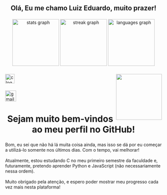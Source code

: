 <h2 align="center">Olá, Eu me chamo Luiz Eduardo, muito prazer!</h2>

###

<div align="center">
  <img src="https://github-readme-stats.vercel.app/api?username=Luiz-Eduardo-SF&hide_title=false&hide_rank=false&show_icons=true&include_all_commits=true&count_private=true&disable_animations=false&theme=dracula&locale=en&hide_border=false" height="150" alt="stats graph"  />
  <img src="https://streak-stats.demolab.com?user=Luiz-Eduardo-SF&locale=en&mode=daily&theme=dracula&hide_border=false&border_radius=5" height="150" alt="streak graph"  />
  <img src="https://github-readme-stats.vercel.app/api/top-langs?username=Luiz-Eduardo-SF&locale=en&hide_title=false&layout=compact&card_width=320&langs_count=5&theme=dracula&hide_border=false" height="150" alt="languages graph"  />
</div>

###

<img align="right" height="147" src="https://avatars.githubusercontent.com/u/189006277?v=4"  />

###

<div align="left">
  <img src="https://cdn.jsdelivr.net/gh/devicons/devicon/icons/c/c-plain.svg" height="30" alt="c logo"  />
</div>

###

<div align="left">
  <a href="luiz2812.1326614@gmail.com" target="_blank">
    <img src="https://img.shields.io/static/v1?message=Gmail&logo=gmail&label=&color=D14836&logoColor=white&labelColor=&style=for-the-badge" height="35" alt="gmail logo"  />
  </a>
</div>

###

<h1 align="center">Sejam muito bem-vindos ao meu perfil no GitHub!</h1>

###

<p align="left">Bom, eu sei que não há lá muita coisa ainda, mas isso se dá por eu começar a utilizá-lo somente nos últimos dias. Com o tempo, vai melhorar!<br><br>Atualmente, estou estudando C no meu primeiro semestre da faculdade e, futuramente, pretendo aprender Python e JavaScript (não necessariamente nessa ordem).<br><br>Muito obrigado pela atenção, e espero poder mostrar meu progresso cada vez mais nesta plataforma!</p>

###
